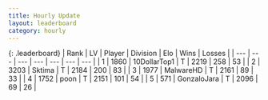 ```yaml
---
title: Hourly Update
layout: leaderboard
category: hourly
---
```


{: .leaderboard}
| Rank | LV | Player | Division | Elo | Wins | Losses |
| --- | --- | --- | --- | --- | --- | --- |
| <span data-change="0">1</span> | 1860 | <span title="ID: 544310">10DollarTop1</span> | T | <span data-change="0">2219</span> | <span data-change="0">258</span> | <span data-change="0">53</span> |
| <span data-change="1">2</span> | 3203 | <span title="ID: 353063">Sktima</span> | T | <span data-change="0">2184</span> | <span data-change="0">200</span> | <span data-change="0">83</span> |
| <span data-change="-1">3</span> | 1977 | <span title="ID: 261794">MalwareHD</span> | T | <span data-change="-30">2161</span> | <span data-change="0">89</span> | <span data-change="2">33</span> |
| <span data-change="0">4</span> | 1752 | <span title="ID: 540690">poon</span> | T | <span data-change="0">2151</span> | <span data-change="0">101</span> | <span data-change="0">54</span> |
| <span data-change="0">5</span> | 571 | <span title="ID: 650626">GonzaloJara</span> | T | <span data-change="0">2096</span> | <span data-change="0">69</span> | <span data-change="0">26</span> |
